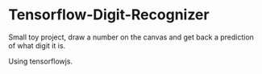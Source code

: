 # Tensorflow-Digit-Recognizer

Small toy project, draw a number on the canvas and get back a prediction of what digit it is.

Using tensorflowjs.
